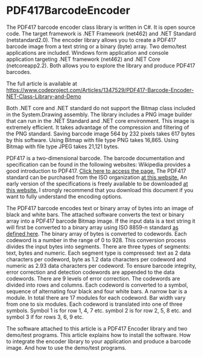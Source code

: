 # PDF417BarcodeEncoder
The PDF417 barcode encoder class library is written in C#. It is open source code. The target framework is .NET Framework (net462) and .NET Standard (netstandard2.0). The encoder library allows you to create a PDF417 barcode image from a text string or a binary (byte) array. Two demo/test applications are included. Windows form application and console application targeting .NET framework (net462) and .NET Core (netcoreapp2.2). Both allows you to explore the library and produce PDF417 barcodes.

The full article is available at https://www.codeproject.com/Articles/1347529/PDF417-Barcode-Encoder-NET-Class-Library-and-Demo

Both .NET core and .NET standard do not support the Bitmap class included in the System.Drawing assembly. The library includes a PNG image builder that can run in the .NET Standard and .NET core environment. This image is extremely efficient. It takes advantage of the compression and filtering of the PNG standard. Saving barcode image 564 by 232 pixels takes 617 bytes by this software. Using Bitmap with file type PNG takes 16,865. Using Bitmap with file type JPEG takes 21,121 bytes.

PDF417 is a two-dimensional barcode. The barcode documentation and specification can be found in the following websites: Wikipedia provides a good introduction to PDF417. <a href="https://en.wikipedia.org/wiki/PDF417">Click here to access the page.</a> The PDF417 standard can be purchased from the ISO organization <a href="https://www.iso.org/standard/43816.html"> at this website.</a> An early version of the specifications is freely available to be downloaded <a href="https://www.expresscorp.com/public/uploads/specifications/44/USS-PDF-417.pdf"> at this website.</a> I strongly recommend that you download this document if you want to fully understand the encoding options.

The PDF417 barcode encodes text or binary array of bytes into an image of black and white bars. The attached software converts the text or binary array into a PDF417 barcode Bitmap image. If the input data is a text string it will first be converted to a binary array using ISO 8859-n standard <a href="https://en.wikipedia.org/wiki/ISO/IEC_8859"> as defined here</a>. The binary array of bytes is converted to codewords. Each codeword is a number in the range of 0 to 928. This conversion process divides the input bytes into segments. There are three types of segments: text, bytes and numeric. Each segment type is compressed: text as 2 data characters per codeword, byte as 1.2 data characters per codeword and numeric as 2.93 data characters per codeword. To ensure barcode integrity, error correction and detection codewords are appended to the data codewords. There are 9 levels of error correction. The codewords are divided into rows and columns. Each codeword is converted to a symbol, sequence of alternating four black and four white bars. A narrow bar is a module. In total there are 17 modules for each codeword. Bar width vary from one to six modules. Each codeword is translated into one of three symbols. Symbol 1 is for row 1, 4, 7 etc. symbol 2 is for row 2, 5, 8 etc. and symbol 3 if for rows 3, 6, 9 etc.

The software attached to this article is a PDF417 Encoder library and two demo/test programs. This article explains how to install the software. How to integrate the encoder library to your application and produce a barcode image. And how to use the demo/test programs.



